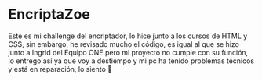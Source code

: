 # EncriptaZoe
Este es mi challenge del encriptador, lo hice junto a los cursos de HTML y CSS, sin embargo, he revisado mucho el código, es igual al que se hizo junto a Ingrid del Equipo ONE pero mi proyecto no cumple con su función, lo entrego así ya que voy a destiempo y mi pc ha tenido problemas técnicos y está en reparación, lo siento 🙁   
